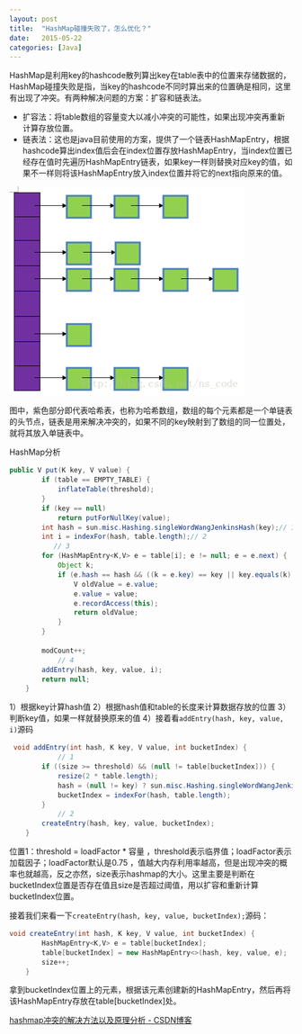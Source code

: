 ```yaml
---
layout: post
title:  "HashMap碰撞失败了，怎么优化？"
date:   2015-05-22
categories: [Java]
---
```


HashMap是利用key的hashcode散列算出key在table表中的位置来存储数据的，HashMap碰撞失败是指，当key的hashcode不同时算出来的位置确是相同，这里有出现了冲突。有两种解决问题的方案：扩容和链表法。

- 扩容法：将table数组的容量变大以减小冲突的可能性，如果出现冲突再重新计算存放位置。
- 链表法：这也是java目前使用的方案，提供了一个链表HashMapEntry，根据hashcode算出index值后会在index位置存放HashMapEntry，当index位置已经存在值时先遍历HashMapEntry链表，如果key一样则替换对应key的值，如果不一样则将该HashMapEntry放入index位置并将它的next指向原来的值。

![](/static/img/posts/041358026259354.jpg)

图中，紫色部分即代表哈希表，也称为哈希数组，数组的每个元素都是一个单链表的头节点，链表是用来解决冲突的，如果不同的key映射到了数组的同一位置处，就将其放入单链表中。

HashMap分析

```java
public V put(K key, V value) {
        if (table == EMPTY_TABLE) {
            inflateTable(threshold);
        }
        if (key == null)
            return putForNullKey(value);
        int hash = sun.misc.Hashing.singleWordWangJenkinsHash(key);// 1
        int i = indexFor(hash, table.length);// 2
		   // 3
        for (HashMapEntry<K,V> e = table[i]; e != null; e = e.next) {
            Object k;
            if (e.hash == hash && ((k = e.key) == key || key.equals(k))) {
                V oldValue = e.value;
                e.value = value;
                e.recordAccess(this);
                return oldValue;
            }
        }

        modCount++;
			// 4
        addEntry(hash, key, value, i);
        return null;
    }
```

1）根据key计算hash值
2）根据hash值和table的长度来计算数据存放的位置
3）判断key值，如果一样就替换原来的值
4）接着看`addEntry(hash, key, value, i)`源码

```java
 void addEntry(int hash, K key, V value, int bucketIndex) {
			// 1
        if ((size >= threshold) && (null != table[bucketIndex])) {
            resize(2 * table.length);
            hash = (null != key) ? sun.misc.Hashing.singleWordWangJenkinsHash(key) : 0;
            bucketIndex = indexFor(hash, table.length);
        }
			// 2
        createEntry(hash, key, value, bucketIndex);
    }
```

位置1：threshold  = loadFactor * 容量 ，threshold表示临界值；loadFactor表示加载因子；loadFactor默认是0.75 ，值越大内存利用率越高，但是出现冲突的概率也就越高，反之亦然，size表示hashmap的大小。这里主要是判断在bucketIndex位置是否存在值且size是否超过阈值，用以扩容和重新计算bucketIndex位置。

接着我们来看一下`createEntry(hash, key, value, bucketIndex);`源码：

```java
void createEntry(int hash, K key, V value, int bucketIndex) {
        HashMapEntry<K,V> e = table[bucketIndex];
        table[bucketIndex] = new HashMapEntry<>(hash, key, value, e);
        size++;
    }
```

拿到bucketIndex位置上的元素，根据该元素创建新的HashMapEntry，然后再将该HashMapEntry存放在table[bucketIndex]处。

[hashmap冲突的解决方法以及原理分析 - CSDN博客](http://blog.csdn.net/abcd1430/article/details/52745155)